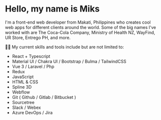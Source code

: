 # Hello, my name is Miks

I'm a front-end web developer from Makati, Philippines who creates cool web apps for different clients around the world. Some of the big names I've worked with are The Coca-Cola Company, Ministry of Health NZ, WayFind, UR Store, Entrego PH, and more.

👨‍💻 My current skills and tools include but are not limited to: 
- React + Typescript 
- Material UI / Chakra UI / Bootstrap / Bulma / TailwindCSS
- Vue 3 / Laravel / Php
- Redux
- JavaScript
- HTML & CSS
- Spline 3D
- Webflow
- Git ( Github / Gitlab / Bitbucket )
- Sourcetree
- Slack / Webex
- Azure DevOps / Jira
